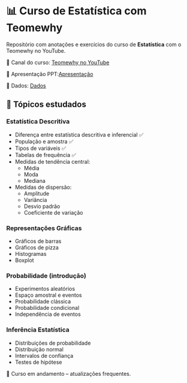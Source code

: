 # 📊 Curso de Estatística com Teomewhy

Repositório com anotações e exercícios do curso de **Estatística** com o Teomewhy no YouTube.

🔗 Canal do curso: [Teomewhy no YouTube](https://www.youtube.com/@Teomewhy)

🔗 Apresentação PPT:[Apresentação](https://docs.google.com/presentation/d/1Zfwk5sxpyr98oQlz2GWd_kj8EHuDeRg4tcY7T00Gy3I/edit?usp=sharing)

🔗 Dados: [Dados](https://docs.google.com/spreadsheets/d/1lwlbNriQbpEwdwQ1FIhPYs0IosvJmtJLhU46LnJxczg/edit?usp=sharing)

## 🧠 Tópicos estudados

### Estatística Descritiva
- Diferença entre estatística descritiva e inferencial ✅
- População e amostra ✅
- Tipos de variáveis ✅
- Tabelas de frequência ✅
- Medidas de tendência central:
  - Média
  - Moda
  - Mediana
- Medidas de dispersão:
  - Amplitude
  - Variância
  - Desvio padrão
  - Coeficiente de variação

### Representações Gráficas
- Gráficos de barras
- Gráficos de pizza
- Histogramas
- Boxplot

### Probabilidade (introdução)
- Experimentos aleatórios
- Espaço amostral e eventos
- Probabilidade clássica
- Probabilidade condicional
- Independência de eventos

### Inferência Estatística 
- Distribuições de probabilidade
- Distribuição normal
- Intervalos de confiança
- Testes de hipótese

📌 Curso em andamento – atualizações frequentes.



